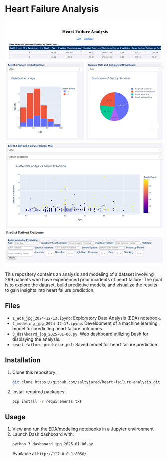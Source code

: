 # Heart Failure Analysis

![screenshot](assets/heart_failure_dashboard_preview.png)

This repository contains an analysis and modeling of a dataset involving 299 patients who have experienced prior incidents of heart failure. The goal is to explore the dataset, build predictive models, and visualize the results to gain insights into heart failure prediction.

## Files

- `1_eda_jpg_2024-12-13.ipynb`: Exploratory Data Analysis (EDA) notebook.
- `2_modeling_jpg_2024-12-17.ipynb`: Development of a machine learning model for predicting heart failure outcomes.
- `3_dashboard_jpg_2025-01-06.py`: Web dashboard utilizing Dash for displaying the analysis.
- `heart_failure_predictor.pkl`: Saved model for heart failure prediction.

## Installation
1. Clone this repository:
   ```bash
   git clone https://github.com/saltyjared/heart-failure-analysis.git

2. Install required packages:
   ```bash
   pip install -r requirements.txt

## Usage
1. View and run the EDA/modeling notebooks in a Jupyter environment
2. Launch Dash dashboard with:
   ```bash
   python 3_dashboard_jpg_2025-01-06.py
   ```
   Available at `http://127.0.0.1:8050/`.
   
